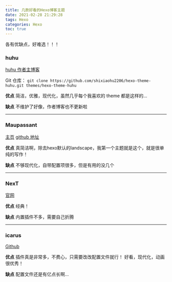 ```yaml
---
title: 几款好看的Hexo博客主题
date: 2021-02-28 21:29:28
tags: Hexo
categories: Hexo
toc: true
---
```


各有优缺点，好难选！！！

<!--more-->

### huhu

[huhu 作者主博客](https://blog.utone.xyz/)

Git 仓库：
`git clone https://github.com/shixiaohu2206/hexo-theme-huhu.git themes/hexo-theme-huhu`

**优点**
简洁，优雅，现代化，虽然几乎每个我喜欢的 theme 都是这样的...

**缺点**
不维护了好像，作者博客也不更新啦

---

### Maupassant

[主页](https://www.haomwei.com/)
[github 地址](https://github.com/tufu9441/maupassant-hexo)

**优点**
真简洁啊，除去hexo默认的landscape，我第一个主题就是这个，就是很单纯的写作！

**缺点**
不够现代化，自带配置项很多，但是有用的没几个

---

### NexT

[官网](http://theme-next.iissnan.com/)

**优点**
经典！

**缺点**
内置插件不多，需要自己折腾

---

### icarus
[Github](https://github.com/ppoffice/hexo-theme-icarus)

**优点**
插件真是非常多，不费心，只需要改改配置文件就行！
好看，现代化，动画很优秀！

**缺点**
配置文件还是有亿点长啊...
